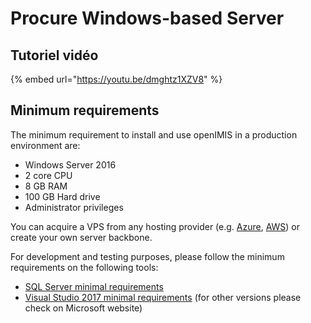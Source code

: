 # Procure Windows-based Server

## Tutoriel vidéo 

{% embed url="https://youtu.be/dmghtz1XZV8" %}

## Minimum requirements

The minimum requirement to install and use openIMIS in a production environment are: 

* Windows Server 2016
* 2 core CPU
* 8 GB RAM
* 100 GB Hard drive
* Administrator privileges

You can acquire a VPS from any hosting provider \(e.g. [Azure](https://azure.microsoft.com/en-us/free/virtual-machines/search/), [AWS](https://aws.amazon.com/windows/)\) or create your own server backbone.

For development and testing purposes, please follow the minimum requirements on the following tools: 

* [SQL Server minimal requirements](https://docs.microsoft.com/en-us/sql/sql-server/install/hardware-and-software-requirements-for-installing-sql-server)
* [Visual Studio 2017 minimal requirements](https://docs.microsoft.com/en-us/visualstudio/productinfo/vs2017-system-requirements-vs) \(for other versions please check on Microsoft website\)

